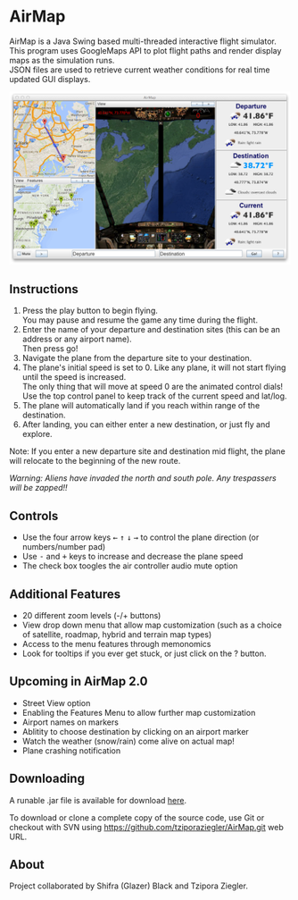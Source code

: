 # AirMap
AirMap is a Java Swing based multi-threaded interactive flight simulator.  
This program uses GoogleMaps API to plot flight paths and render display maps as the simulation runs.  
JSON files are used to retrieve current weather conditions for real time updated GUI displays. 

![AirMap Main Screen](documentation/mac08.png)

Instructions
----
1. Press the play button to begin flying.  
You may pause and resume the game any time during the flight.
2. Enter the name of your departure and destination sites (this can be an address or any airport name).  
Then press go!
3. Navigate the plane from the departure site to your destination.
4. The plane's initial speed is set to 0. Like any plane, it will not start flying until the speed is increased.  
The only thing that will move at speed 0 are the animated control dials!  
Use the top control panel to keep track of the current speed and lat/log.
5. The plane will automatically land if you reach within range of the destination.
6. After landing, you can either enter a new destination, or just fly and explore.

Note: If you enter a new departure site and destination mid flight, the plane will relocate to the beginning of the new route.

*Warning: Aliens have invaded the north and south pole. Any trespassers will be zapped!!*

Controls
----
* Use the four arrow keys <kbd>&#8592;</kbd> <kbd>&#8593;</kbd> <kbd>&#8595;</kbd> <kbd>&#8594;</kbd> to control the plane direction (or numbers/number pad)
* Use <kbd>-</kbd> and <kbd>+</kbd> keys to increase and decrease the plane speed
* The check box toogles the air controller audio mute option

Additional Features
----
* 20 different zoom levels (-/+ buttons)
* View drop down menu that allow map customization (such as a choice of satellite, roadmap, hybrid and terrain map types)
* Access to the menu features through memonomics
* Look for tooltips if you ever get stuck, or just click on the ? button.

Upcoming in AirMap 2.0
----
* Street View option
* Enabling the Features Menu to allow further map customization
* Airport names on markers
* Ablitity to choose destination by clicking on an airport marker
* Watch the weather (snow/rain) come alive on actual map!
* Plane crashing notification

Downloading
----
A runable .jar file is available for download [here](AirMap/AirMap.jar).

To download or clone a complete copy of the source code, use Git or checkout with SVN using https://github.com/tziporaziegler/AirMap.git web URL.

About
----
Project collaborated by Shifra (Glazer) Black and Tzipora Ziegler.
